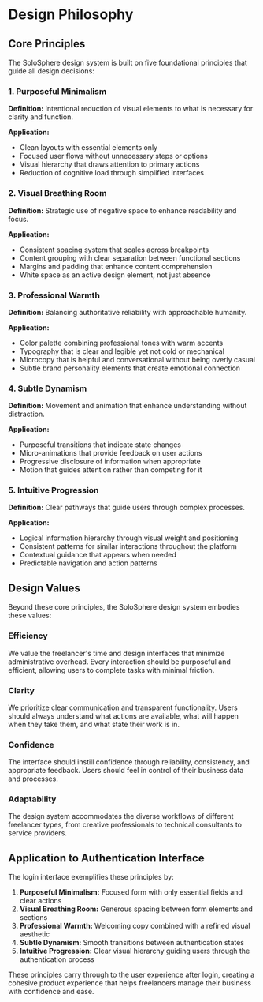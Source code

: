# Design Philosophy

## Core Principles

The SoloSphere design system is built on five foundational principles that guide all design decisions:

### 1. Purposeful Minimalism

**Definition:** Intentional reduction of visual elements to what is necessary for clarity and function.

**Application:**
- Clean layouts with essential elements only
- Focused user flows without unnecessary steps or options
- Visual hierarchy that draws attention to primary actions
- Reduction of cognitive load through simplified interfaces

### 2. Visual Breathing Room

**Definition:** Strategic use of negative space to enhance readability and focus.

**Application:**
- Consistent spacing system that scales across breakpoints
- Content grouping with clear separation between functional sections
- Margins and padding that enhance content comprehension
- White space as an active design element, not just absence

### 3. Professional Warmth

**Definition:** Balancing authoritative reliability with approachable humanity.

**Application:**
- Color palette combining professional tones with warm accents
- Typography that is clear and legible yet not cold or mechanical
- Microcopy that is helpful and conversational without being overly casual
- Subtle brand personality elements that create emotional connection

### 4. Subtle Dynamism

**Definition:** Movement and animation that enhance understanding without distraction.

**Application:**
- Purposeful transitions that indicate state changes
- Micro-animations that provide feedback on user actions
- Progressive disclosure of information when appropriate
- Motion that guides attention rather than competing for it

### 5. Intuitive Progression

**Definition:** Clear pathways that guide users through complex processes.

**Application:**
- Logical information hierarchy through visual weight and positioning
- Consistent patterns for similar interactions throughout the platform
- Contextual guidance that appears when needed
- Predictable navigation and action patterns

## Design Values

Beyond these core principles, the SoloSphere design system embodies these values:

### Efficiency

We value the freelancer's time and design interfaces that minimize administrative overhead. Every interaction should be purposeful and efficient, allowing users to complete tasks with minimal friction.

### Clarity

We prioritize clear communication and transparent functionality. Users should always understand what actions are available, what will happen when they take them, and what state their work is in.

### Confidence

The interface should instill confidence through reliability, consistency, and appropriate feedback. Users should feel in control of their business data and processes.

### Adaptability

The design system accommodates the diverse workflows of different freelancer types, from creative professionals to technical consultants to service providers.

## Application to Authentication Interface

The login interface exemplifies these principles by:

1. **Purposeful Minimalism:** Focused form with only essential fields and clear actions
2. **Visual Breathing Room:** Generous spacing between form elements and sections
3. **Professional Warmth:** Welcoming copy combined with a refined visual aesthetic
4. **Subtle Dynamism:** Smooth transitions between authentication states
5. **Intuitive Progression:** Clear visual hierarchy guiding users through the authentication process

These principles carry through to the user experience after login, creating a cohesive product experience that helps freelancers manage their business with confidence and ease.